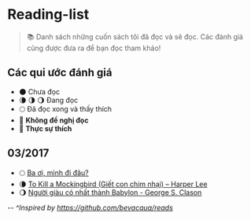 # Reading-list

> :books: Danh sách những cuốn sách tôi đã đọc và sẽ đọc. Các đánh giá cũng được đưa ra để bạn đọc tham khảo!

## Các qui ước đánh giá

- 🌑 Chưa đọc
- 🌘 🌗 🌖 Đang đọc
- 🌕 Đã đọc xong và thấy thích
- 🌝 **Không đề nghị đọc**
- 🌟 **Thực sự thích**

## 03/2017

- 🌕 [Ba ơi, mình đi đâu?](https://tiki.vn/ba-oi-minh-di-dau-tai-b-n-2013-p330196.html)
- 🌘 [To Kill a Mockingbird (Giết con chim nhại) – Harper Lee](https://tiki.vn/gi-t-con-chim-nh-i-tai-b-n-2016-p481515.html?gclid=Cj0KEQiAl4TGBRDhgvmikdHPsdABEiQAtBcc8Eka4MdI7msyX_K2VsTDQrSfWUXaOaeSxuIL1ASLhNQaAvhW8P8HAQ)
- 🌖 [Người giàu có nhất thành Babylon - George S. Clason](https://tiki.vn/ngu-i-giau-co-nh-t-thanh-babylon-b-n-m-i-p343244.html)

--
*^Inspired by https://github.com/bevacqua/reads*
